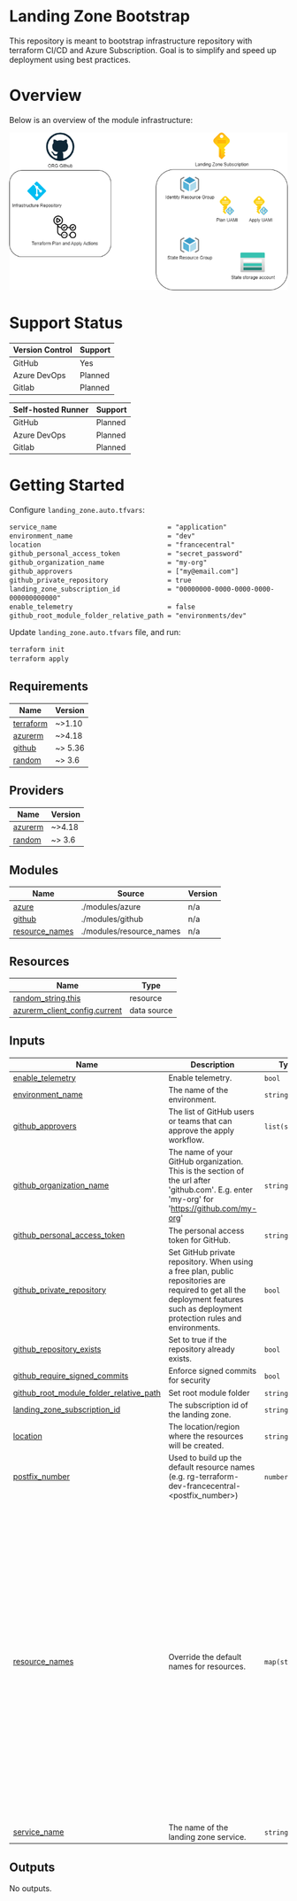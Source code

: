 # Landing Zone Bootstrap

This repository is meant to bootstrap infrastructure repository with terraform CI/CD and Azure Subscription.
Goal is to simplify and speed up deployment using best practices.

# Overview

Below is an overview of the module infrastructure:

![Landing Zone Bootstrap](./figures/diagram-overview.drawio.png)

# Support Status

| Version Control | Support |
|-----------------|---------|
| GitHub | Yes |
| Azure DevOps | Planned |  
| Gitlab | Planned |

| Self-hosted Runner | Support |
|-----------------|---------|
| GitHub | Planned |
| Azure DevOps | Planned | 
| Gitlab  | Planned | 

# Getting Started

Configure `landing_zone.auto.tfvars`:

```hcl
service_name                            = "application"
environment_name                        = "dev"
location                                = "francecentral"
github_personal_access_token            = "secret_password"
github_organization_name                = "my-org"
github_approvers                        = ["my@email.com"]
github_private_repository               = true
landing_zone_subscription_id            = "00000000-0000-0000-0000-000000000000"
enable_telemetry                        = false
github_root_module_folder_relative_path = "environments/dev"
```

Update `landing_zone.auto.tfvars` file, and run:

```sh
terraform init
terraform apply
``` 

<!-- BEGIN_TF_DOCS -->
## Requirements

| Name | Version |
|------|---------|
| <a name="requirement_terraform"></a> [terraform](#requirement\_terraform) | ~>1.10 |
| <a name="requirement_azurerm"></a> [azurerm](#requirement\_azurerm) | ~>4.18 |
| <a name="requirement_github"></a> [github](#requirement\_github) | ~> 5.36 |
| <a name="requirement_random"></a> [random](#requirement\_random) | ~> 3.6 |

## Providers

| Name | Version |
|------|---------|
| <a name="provider_azurerm"></a> [azurerm](#provider\_azurerm) | ~>4.18 |
| <a name="provider_random"></a> [random](#provider\_random) | ~> 3.6 |

## Modules

| Name | Source | Version |
|------|--------|---------|
| <a name="module_azure"></a> [azure](#module\_azure) | ./modules/azure | n/a |
| <a name="module_github"></a> [github](#module\_github) | ./modules/github | n/a |
| <a name="module_resource_names"></a> [resource\_names](#module\_resource\_names) | ./modules/resource_names | n/a |

## Resources

| Name | Type |
|------|------|
| [random_string.this](https://registry.terraform.io/providers/hashicorp/random/latest/docs/resources/string) | resource |
| [azurerm_client_config.current](https://registry.terraform.io/providers/hashicorp/azurerm/latest/docs/data-sources/client_config) | data source |

## Inputs

| Name | Description | Type | Default | Required |
|------|-------------|------|---------|:--------:|
| <a name="input_enable_telemetry"></a> [enable\_telemetry](#input\_enable\_telemetry) | Enable telemetry. | `bool` | `true` | no |
| <a name="input_environment_name"></a> [environment\_name](#input\_environment\_name) | The name of the environment. | `string` | n/a | yes |
| <a name="input_github_approvers"></a> [github\_approvers](#input\_github\_approvers) | The list of GitHub users or teams that can approve the apply workflow. | `list(string)` | n/a | yes |
| <a name="input_github_organization_name"></a> [github\_organization\_name](#input\_github\_organization\_name) | The name of your GitHub organization. This is the section of the url after 'github.com'. E.g. enter 'my-org' for 'https://github.com/my-org' | `string` | n/a | yes |
| <a name="input_github_personal_access_token"></a> [github\_personal\_access\_token](#input\_github\_personal\_access\_token) | The personal access token for GitHub. | `string` | n/a | yes |
| <a name="input_github_private_repository"></a> [github\_private\_repository](#input\_github\_private\_repository) | Set GitHub private repository. When using a free plan, public repositories are required to get all the deployment features such as deployment protection rules and environments. | `bool` | `true` | no |
| <a name="input_github_repository_exists"></a> [github\_repository\_exists](#input\_github\_repository\_exists) | Set to true if the repository already exists. | `bool` | `false` | no |
| <a name="input_github_require_signed_commits"></a> [github\_require\_signed\_commits](#input\_github\_require\_signed\_commits) | Enforce signed commits for security | `bool` | `true` | no |
| <a name="input_github_root_module_folder_relative_path"></a> [github\_root\_module\_folder\_relative\_path](#input\_github\_root\_module\_folder\_relative\_path) | Set root module folder | `string` | `"."` | no |
| <a name="input_landing_zone_subscription_id"></a> [landing\_zone\_subscription\_id](#input\_landing\_zone\_subscription\_id) | The subscription id of the landing zone. | `string` | `""` | no |
| <a name="input_location"></a> [location](#input\_location) | The location/region where the resources will be created. | `string` | n/a | yes |
| <a name="input_postfix_number"></a> [postfix\_number](#input\_postfix\_number) | Used to build up the default resource names (e.g. rg-terraform-dev-francecentral-<postfix\_number>) | `number` | `1` | no |
| <a name="input_resource_names"></a> [resource\_names](#input\_resource\_names) | Override the default names for resources. | `map(string)` | <pre>{<br/>  "identity_apply_name": "id-{{service_name}}-{{environment_name}}-apply-{{azure_location}}-{{postfix_number}}",<br/>  "identity_plan_name": "id-{{service_name}}-{{environment_name}}-plan-{{azure_location}}-{{postfix_number}}",<br/>  "resource_group_identity_name": "rg-{{service_name}}-{{environment_name}}-identity-{{azure_location}}-{{postfix_number}}",<br/>  "resource_group_state_name": "rg-{{service_name}}-{{environment_name}}-state-{{azure_location}}-{{postfix_number}}",<br/>  "storage_account_state_name": "sto{{service_name}}{{environment_name}}state{{azure_location_short}}{{postfix_number}}{{random_string}}",<br/>  "user_assigned_managed_identity_federated_credentials_prefix": "{{service_name}}-{{environment_name}}-{{azure_location}}-{{postfix_number}}",<br/>  "version_control_system_environment_apply": "{{service_name}}-{{environment_name}}-apply",<br/>  "version_control_system_environment_plan": "{{service_name}}-{{environment_name}}-plan",<br/>  "version_control_system_repository_infra": "{{service_name}}-infra",<br/>  "version_control_system_repository_templates": "{{service_name}}-{{environment_name}}-templates",<br/>  "version_control_system_team": "{{service_name}}-{{environment_name}}-approvers"<br/>}</pre> | no |
| <a name="input_service_name"></a> [service\_name](#input\_service\_name) | The name of the landing zone service. | `string` | n/a | yes |

## Outputs

No outputs.
<!-- END_TF_DOCS -->